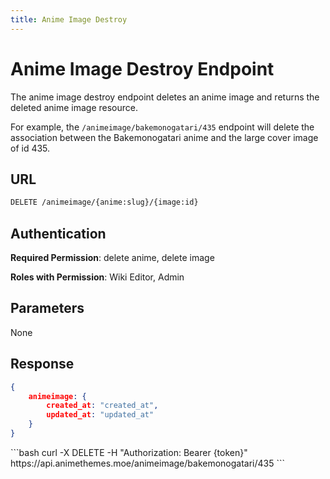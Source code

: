 ```yaml
---
title: Anime Image Destroy
---
```


<Block>

# Anime Image Destroy Endpoint

The anime image destroy endpoint deletes an anime image and returns the deleted anime image resource.

For example, the `/animeimage/bakemonogatari/435` endpoint will delete the association between the Bakemonogatari anime and the large cover image of id 435.

## URL

```sh
DELETE /animeimage/{anime:slug}/{image:id}
```

## Authentication

**Required Permission**: delete anime, delete image

**Roles with Permission**: Wiki Editor, Admin

## Parameters

None

## Response

```json
{
    animeimage: {
        created_at: "created_at",
        updated_at: "updated_at"
    }
}
```

<Example>

<CURL>
```bash
curl -X DELETE -H "Authorization: Bearer {token}" https://api.animethemes.moe/animeimage/bakemonogatari/435
```
</CURL>

</Example>

</Block>